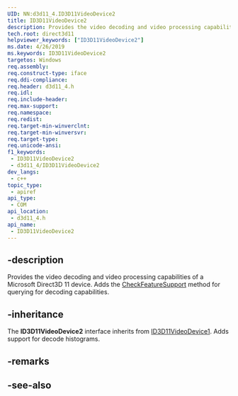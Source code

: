 ```yaml
---
UID: NN:d3d11_4.ID3D11VideoDevice2
title: ID3D11VideoDevice2
description: Provides the video decoding and video processing capabilities of a Microsoft Direct3D 11 device.
tech.root: direct3d11
helpviewer_keywords: ["ID3D11VideoDevice2"]
ms.date: 4/26/2019
ms.keywords: ID3D11VideoDevice2
targetos: Windows
req.assembly: 
req.construct-type: iface
req.ddi-compliance: 
req.header: d3d11_4.h
req.idl: 
req.include-header: 
req.max-support: 
req.namespace: 
req.redist: 
req.target-min-winverclnt: 
req.target-min-winversvr: 
req.target-type: 
req.unicode-ansi: 
f1_keywords:
 - ID3D11VideoDevice2
 - d3d11_4/ID3D11VideoDevice2
dev_langs:
 - c++
topic_type:
 - apiref
api_type:
 - COM
api_location:
 - d3d11_4.h
api_name:
 - ID3D11VideoDevice2
---
```


## -description

Provides the video decoding and video processing capabilities of a Microsoft Direct3D 11 device. Adds the [CheckFeatureSupport](nf-d3d11_4-id3d11videodevice2-checkfeaturesupport.md) method for querying for decoding capabilities.

## -inheritance

The **ID3D11VideoDevice2** interface inherits from [ID3D11VideoDevice1](/windows/win32/api/d3d11_1/nn-d3d11_1-id3d11videodevice1). Adds support for decode histograms.

## -remarks

## -see-also

